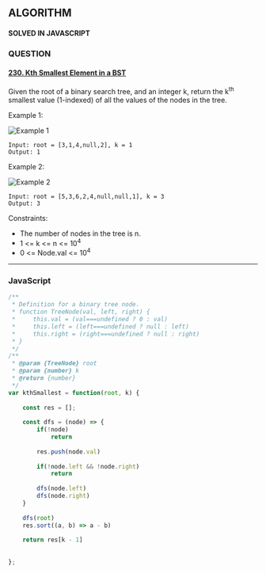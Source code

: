 ## ALGORITHM

#### SOLVED IN JAVASCRIPT
### QUESTION

#### [230. Kth Smallest Element in a BST](https://leetcode.com/problems/kth-smallest-element-in-a-bst/)

Given the root of a binary search tree, and an integer k, return the k<sup>th</sup> smallest value (1-indexed) of all the values of the nodes in the tree.

Example 1:

![Example 1](https://assets.leetcode.com/uploads/2021/01/28/kthtree1.jpg)

```
Input: root = [3,1,4,null,2], k = 1
Output: 1
```

Example 2:

![Example 2](https://assets.leetcode.com/uploads/2021/01/28/kthtree2.jpg)

```
Input: root = [5,3,6,2,4,null,null,1], k = 3
Output: 3
```

Constraints:

* The number of nodes in the tree is n.
* 1 <= k <= n <= 10<sup>4</sup>
* 0 <= Node.val <= 10<sup>4</sup>

-----

### JavaScript

```js
/**
 * Definition for a binary tree node.
 * function TreeNode(val, left, right) {
 *     this.val = (val===undefined ? 0 : val)
 *     this.left = (left===undefined ? null : left)
 *     this.right = (right===undefined ? null : right)
 * }
 */
/**
 * @param {TreeNode} root
 * @param {number} k
 * @return {number}
 */
var kthSmallest = function(root, k) {
    
    const res = [];
    
    const dfs = (node) => {
        if(!node)
            return 
        
        res.push(node.val)
        
        if(!node.left && !node.right)
            return
        
        dfs(node.left)
        dfs(node.right)
    }
    
    dfs(root)
    res.sort((a, b) => a - b)
    
    return res[k - 1]
    
    
};

```
